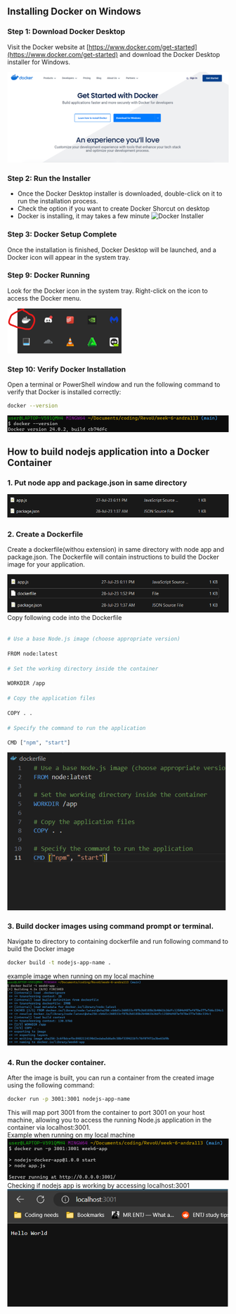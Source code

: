 ## Installing Docker on Windows

### Step 1: Download Docker Desktop

Visit the Docker website at [https://www.docker.com/get-started](https://www.docker.com/get-started) and download the Docker Desktop installer for Windows.

![Download Docker](img/download-docker.png)

### Step 2: Run the Installer

- Once the Docker Desktop installer is downloaded, double-click on it to run the installation process.
- Check the option if you want to create Docker Shorcut on desktop
- Docker is installing, it may takes a few minute
  ![Docker Installer](img/week6.gif)

### Step 3: Docker Setup Complete

Once the installation is finished, Docker Desktop will be launched, and a Docker icon will appear in the system tray.

### Step 9: Docker Running

Look for the Docker icon in the system tray. Right-click on the icon to access the Docker menu.

![Docker Icon](img/docker-tray.png)

### Step 10: Verify Docker Installation

Open a terminal or PowerShell window and run the following command to verify that Docker is installed correctly:

```bash
docker --version
```

![Docker Version](img/docker-version.png)

## How to build nodejs application into a Docker Container

### 1. Put node app and package.json in same directory

![node app and package.json in same directory](img/same-directory.png)

### 2. Create a Dockerfile

Create a dockerfile(withou extension) in same directory with node app and package.json. The Dockerfile will contain instructions to build the Docker image for your application.

![create dockerfile](img/docker-same%20directory.png)
<br>
Copy following code into the Dockerfile

```bash

# Use a base Node.js image (choose appropriate version)

FROM node:latest

# Set the working directory inside the container

WORKDIR /app

# Copy the application files

COPY . .

# Specify the command to run the application

CMD ["npm", "start"]

```

![dockerfile](img/dockerfile.png)

### 3. Build docker images using command prompt or terminal.
Navigate to directory to containing dockerfile and run following command to build the Docker image

```bash
docker build -t nodejs-app-name .
```

example image when running on my local machine
![building docker images](img/docker-images.png)

### 4. Run the docker container.
   After the image is built, you can run a container from the created image using the following command:
   ```bash
   docker run -p 3001:3001 nodejs-app-name
   ```
   This will map port 3001 from the container to port 3001 on your host machine, allowing you to access the running Node.js application in the container via localhost:3001.
   <br>
   Example when running on my local machine
   ![running container](img/running-container.png)
   Checking if nodejs app is working by accessing localhost:3001
   ![result](img/result.png)

